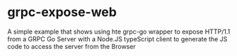 # grpc-expose-web
A simple example that shows using hte grpc-go wrapper to expose HTTP/1.1 from a GRPC Go Server with a Node.JS typeScript client to generate the JS code to access the server from the Browser
